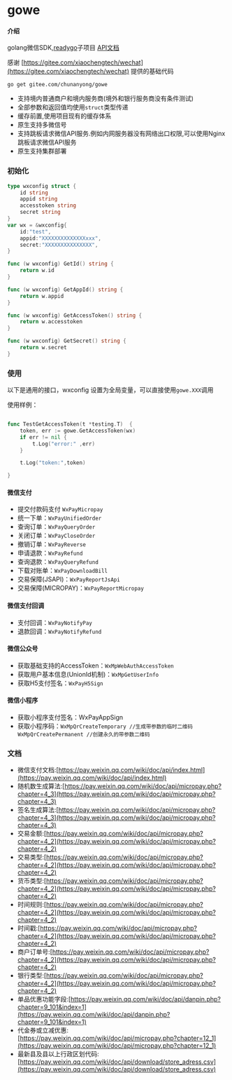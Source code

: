 # gowe

#### 介绍
golang微信SDK,[readygo](https://gitee.com/chunanyong/readygo)子项目  [API文档](https://pkg.go.dev/gitee.com/chunanyong/gowe?tab=doc)  

感谢 [https://gitee.com/xiaochengtech/wechat](https://gitee.com/xiaochengtech/wechat) 提供的基础代码

``` 
go get gitee.com/chunanyong/gowe 
```
* 支持境内普通商户和境内服务商(境外和银行服务商没有条件测试)
* 全部参数和返回值均使用`struct`类型传递
* 缓存前置,使用项目现有的缓存体系  
* 原生支持多微信号  
* 支持跳板请求微信API服务.例如内网服务器没有网络出口权限,可以使用Nginx跳板请求微信API服务 
* 原生支持集群部署  

### 初始化

```go
type wxconfig struct {
	id string
	appid string
	accesstoken string
	secret string
}
var wx = &wxconfig{
	id:"test",
	appid:"XXXXXXXXXXXXXXxxx",
	secret:"XXXXXXXXXXXXXXX",
}

func (w wxconfig) GetId() string {
	return w.id
}

func (w wxconfig) GetAppId() string {
	return w.appid
}

func (w wxconfig) GetAccessToken() string {
	return w.accesstoken
}

func (w wxconfig) GetSecret() string {
	return w.secret
}

```

### 使用

以下是通用的接口，wxconfig 设置为全局变量，可以直接使用`gowe.XXX`调用

使用样例：

```go

func TestGetAccessToken(t *testing.T)  {
	token, err := gowe.GetAccessToken(wx)
	if err != nil {
		t.Log("error:" ,err)
	}

	t.Log("token:",token)

}

```

#### 微信支付

* 提交付款码支付 `WxPayMicropay`
* 统一下单：`WxPayUnifiedOrder`
* 查询订单：`WxPayQueryOrder`
* 关闭订单：`WxPayCloseOrder`
* 撤销订单：`WxPayReverse`
* 申请退款：`WxPayRefund`
* 查询退款：`WxPayQueryRefund`
* 下载对账单：`WxPayDownloadBill`
* 交易保障(JSAPI)：`WxPayReportJsApi`
* 交易保障(MICROPAY)：`WxPayReportMicropay` 

#### 微信支付回调

* 支付回调：`WxPayNotifyPay`
* 退款回调：`WxPayNotifyRefund`

#### 微信公众号

* 获取基础支持的AccessToken：`WxMpWebAuthAccessToken`
* 获取用户基本信息(UnionId机制)：`WxMpGetUserInfo`
* 获取H5支付签名：`WxPayH5Sign`

#### 微信小程序

* 获取小程序支付签名：WxPayAppSign
* 获取小程序码：`WxMpQrCreateTemporary //生成带参数的临时二维码 WxMpQrCreatePermanent //创建永久的带参数二维码` 

### 文档

* 微信支付文档:[https://pay.weixin.qq.com/wiki/doc/api/index.html](https://pay.weixin.qq.com/wiki/doc/api/index.html)
* 随机数生成算法:[https://pay.weixin.qq.com/wiki/doc/api/micropay.php?chapter=4_3](https://pay.weixin.qq.com/wiki/doc/api/micropay.php?chapter=4_3)
* 签名生成算法:[https://pay.weixin.qq.com/wiki/doc/api/micropay.php?chapter=4_3](https://pay.weixin.qq.com/wiki/doc/api/micropay.php?chapter=4_3)
* 交易金额:[https://pay.weixin.qq.com/wiki/doc/api/micropay.php?chapter=4_2](https://pay.weixin.qq.com/wiki/doc/api/micropay.php?chapter=4_2)
* 交易类型:[https://pay.weixin.qq.com/wiki/doc/api/micropay.php?chapter=4_2](https://pay.weixin.qq.com/wiki/doc/api/micropay.php?chapter=4_2)
* 货币类型:[https://pay.weixin.qq.com/wiki/doc/api/micropay.php?chapter=4_2](https://pay.weixin.qq.com/wiki/doc/api/micropay.php?chapter=4_2)
* 时间规则:[https://pay.weixin.qq.com/wiki/doc/api/micropay.php?chapter=4_2](https://pay.weixin.qq.com/wiki/doc/api/micropay.php?chapter=4_2)
* 时间戳:[https://pay.weixin.qq.com/wiki/doc/api/micropay.php?chapter=4_2](https://pay.weixin.qq.com/wiki/doc/api/micropay.php?chapter=4_2)
* 商户订单号:[https://pay.weixin.qq.com/wiki/doc/api/micropay.php?chapter=4_2](https://pay.weixin.qq.com/wiki/doc/api/micropay.php?chapter=4_2)
* 银行类型:[https://pay.weixin.qq.com/wiki/doc/api/micropay.php?chapter=4_2](https://pay.weixin.qq.com/wiki/doc/api/micropay.php?chapter=4_2)
* 单品优惠功能字段:[https://pay.weixin.qq.com/wiki/doc/api/danpin.php?chapter=9_101&index=1](https://pay.weixin.qq.com/wiki/doc/api/danpin.php?chapter=9_101&index=1)
* 代金券或立减优惠:[https://pay.weixin.qq.com/wiki/doc/api/micropay.php?chapter=12_1](https://pay.weixin.qq.com/wiki/doc/api/micropay.php?chapter=12_1)
* 最新县及县以上行政区划代码:[https://pay.weixin.qq.com/wiki/doc/api/download/store_adress.csv](https://pay.weixin.qq.com/wiki/doc/api/download/store_adress.csv)
